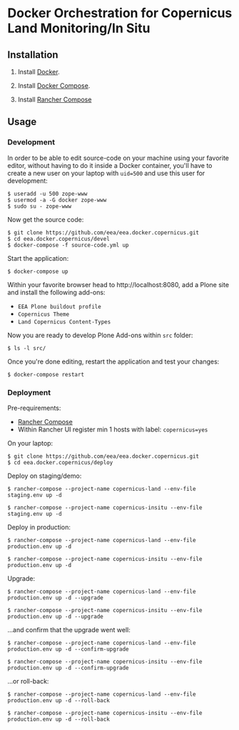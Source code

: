 # Docker Orchestration for Copernicus Land Monitoring/In Situ

## Installation

1. Install [Docker](https://www.docker.com/).

2. Install [Docker Compose](https://docs.docker.com/compose/).

3. Install [Rancher Compose](http://www.rancher.com)

## Usage

### Development

In order to be able to edit source-code on your machine using your favorite editor, without having to do it inside a Docker container, you'll have to create a new user on your laptop with `uid=500` and use this user for development:

    $ useradd -u 500 zope-www
    $ usermod -a -G docker zope-www
    $ sudo su - zope-www

Now get the source code:

    $ git clone https://github.com/eea/eea.docker.copernicus.git
    $ cd eea.docker.copernicus/devel
    $ docker-compose -f source-code.yml up

Start the application:

    $ docker-compose up

Within your favorite browser head to http://localhost:8080,
add a Plone site and install the following add-ons:
* `EEA Plone buildout profile`
* `Copernicus Theme`
* `Land Copernicus Content-Types`

Now you are ready to develop Plone Add-ons within `src` folder:

    $ ls -l src/

Once you're done editing, restart the application and test your changes:

    $ docker-compose restart


### Deployment

Pre-requirements:

* [Rancher Compose](http://docs.rancher.com/rancher/rancher-compose/)
* Within Rancher UI register min 1 hosts with label: `copernicus=yes`

On your laptop:

    $ git clone https://github.com/eea/eea.docker.copernicus.git
    $ cd eea.docker.copernicus/deploy

Deploy on staging/demo:

    $ rancher-compose --project-name copernicus-land --env-file staging.env up -d

    $ rancher-compose --project-name copernicus-insitu --env-file staging.env up -d

Deploy in production:

    $ rancher-compose --project-name copernicus-land --env-file production.env up -d

    $ rancher-compose --project-name copernicus-insitu --env-file production.env up -d

Upgrade:

    $ rancher-compose --project-name copernicus-land --env-file production.env up -d --upgrade

    $ rancher-compose --project-name copernicus-insitu --env-file production.env up -d --upgrade

...and confirm that the upgrade went well:

    $ rancher-compose --project-name copernicus-land --env-file production.env up -d --confirm-upgrade

    $ rancher-compose --project-name copernicus-insitu --env-file production.env up -d --confirm-upgrade

...or roll-back:

    $ rancher-compose --project-name copernicus-land --env-file production.env up -d --roll-back

    $ rancher-compose --project-name copernicus-insitu --env-file production.env up -d --roll-back
